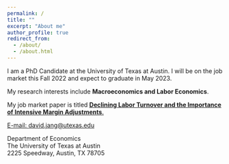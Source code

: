 ```yaml
---
permalink: /
title: ""
excerpt: "About me"
author_profile: true
redirect_from: 
  - /about/
  - /about.html
---
```


I am a PhD Candidate at the University of Texas at Austin. I will be on the job market this Fall 2022 and expect to graduate in May 2023.

My research interests include **Macroeconomics and Labor Economics**.

My job market paper is titled <a href="https://davidwjang.github.io/files/JMP.pdf">**<u>Declining Labor Turnover and the Importance of Intensive Margin Adjustments</u>**.

E-mail: david.jang@utexas.edu <br>

Department of Economics <br>
The University of Texas at Austin <br>
2225 Speedway, Austin, TX 78705
